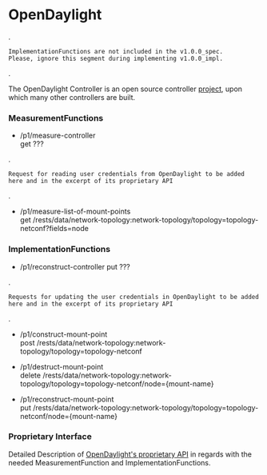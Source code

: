 # OpenDaylight  

.  

    ImplementationFunctions are not included in the v1.0.0_spec.  
    Please, ignore this segment during implementing v1.0.0_impl.  

.

The OpenDaylight Controller is an open source controller [project](https://www.opendaylight.org/), upon which many other controllers are built.  


### MeasurementFunctions  

- /p1/measure-controller  
  get ???

.  

    Request for reading user credentials from OpenDaylight to be added here and in the excerpt of its proprietary API

.

- /p1/measure-list-of-mount-points  
  get /rests/data/network-topology:network-topology/topology=topology-netconf?fields=node  


### ImplementationFunctions  

- /p1/reconstruct-controller
  put ???

.  

    Requests for updating the user credentials in OpenDaylight to be added here and in the excerpt of its proprietary API

.

- /p1/construct-mount-point  
  post /rests/data/network-topology:network-topology/topology=topology-netconf  

- /p1/destruct-mount-point  
  delete /rests/data/network-topology:network-topology/topology=topology-netconf/node={mount-name}  

- /p1/reconstruct-mount-point  
  put /rests/data/network-topology:network-topology/topology=topology-netconf/node={mount-name}  


### Proprietary Interface  

Detailed Description of [OpenDaylight's proprietary API](./OpenDaylight.yaml) in regards with the needed MeasurementFunction and ImplementationFunctions.  
